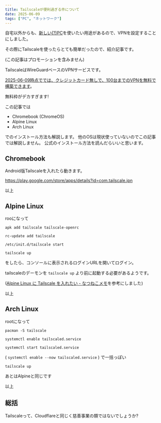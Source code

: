 ```yaml
---
title: Tailscaleが便利過ぎる件について
date: 2025-06-09
tags: ["PC", "ネットワーク"]
---
```


自宅以外からも、[新しい(?)PC](/blog/3rd-pc-2/)を使いたい用途があるので、VPNを設定することにしました。

その際にTailscaleを使ったらとても簡単だったので、紹介記事です。

(この記事はプロモーションを含みません)

TailscaleはWireGuardベースのVPNサービスです。

[2025-06-09時点ででは、クレジットカード無しで、100台までのVPNを無料で構築できます](https://tailscale.com/pricing)。

無料枠がデカすぎます!

この記事では

- Chromebook (ChromeOS)
- Alpine Linux
- Arch Linux

でのインストール方法も解説します。
他のOSは現状使っていないのでこの記事では解説しません。
公式のインストール方法を読んだらいいと思います。


## Chromebook

Android版Tailscaleを入れたら動きます。

https://play.google.com/store/apps/details?id=com.tailscale.ipn

以上


## Alpine Linux

rooになって

`apk add tailscale tailscale-openrc`

`rc-update add tailscale`

`/etc/init.d/tailscale start`

`tailscale up`

をしたら、コンソールに表示されるログインURLを開いてログイン。

tailscaleのデーモンを `tailscale up` より前に起動する必要があるようです。

([Alpine Linux に Tailscale を入れたい - なつねこメモ](https://tech.natsuneko.blog/entry/2023/07/21/install-tailscale-on-alpine-linux)を参考にしました)

以上


## Arch Linux

rootになって

`pacman -S tailscale`

`systemctl enable tailscaled.service`

`systemctl start tailscaled.service`

( `systemctl enable --now tailscaled.service` ) で一括っぽい

`tailscale up`

あとはAlpineと同じです

以上


## 総括

Tailscaleって、Cloudflareと同じく慈善事業の類ではないでしょうか?
